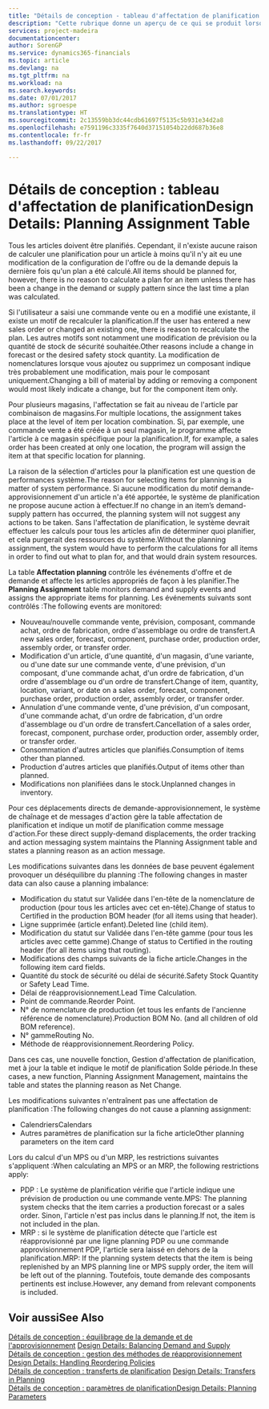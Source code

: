```yaml
---
title: "Détails de conception - tableau d'affectation de planification | Microsoft Docs"
description: "Cette rubrique donne un aperçu de ce qui se produit lorsque vous modifiez la planification d'un article."
services: project-madeira
documentationcenter: 
author: SorenGP
ms.service: dynamics365-financials
ms.topic: article
ms.devlang: na
ms.tgt_pltfrm: na
ms.workload: na
ms.search.keywords: 
ms.date: 07/01/2017
ms.author: sgroespe
ms.translationtype: HT
ms.sourcegitcommit: 2c13559bb3dc44cdb61697f5135c5b931e34d2a8
ms.openlocfilehash: e7591196c3335f7640d37151054b22dd687b36e8
ms.contentlocale: fr-fr
ms.lasthandoff: 09/22/2017

---
```

# <a name="design-details-planning-assignment-table"></a><span data-ttu-id="a046b-103">Détails de conception : tableau d'affectation de planification</span><span class="sxs-lookup"><span data-stu-id="a046b-103">Design Details: Planning Assignment Table</span></span>
<span data-ttu-id="a046b-104">Tous les articles doivent être planifiés. Cependant, il n'existe aucune raison de calculer une planification pour un article à moins qu'il n'y ait eu une modification de la configuration de l'offre ou de la demande depuis la dernière fois qu'un plan a été calculé.</span><span class="sxs-lookup"><span data-stu-id="a046b-104">All items should be planned for, however, there is no reason to calculate a plan for an item unless there has been a change in the demand or supply pattern since the last time a plan was calculated.</span></span>  
  
<span data-ttu-id="a046b-105">Si l'utilisateur a saisi une commande vente ou en a modifié une existante, il existe un motif de recalculer la planification.</span><span class="sxs-lookup"><span data-stu-id="a046b-105">If the user has entered a new sales order or changed an existing one, there is reason to recalculate the plan.</span></span> <span data-ttu-id="a046b-106">Les autres motifs sont notamment une modification de prévision ou la quantité de stock de sécurité souhaitée.</span><span class="sxs-lookup"><span data-stu-id="a046b-106">Other reasons include a change in forecast or the desired safety stock quantity.</span></span> <span data-ttu-id="a046b-107">La modification de nomenclatures lorsque vous ajoutez ou supprimez un composant indique très probablement une modification, mais pour le composant uniquement.</span><span class="sxs-lookup"><span data-stu-id="a046b-107">Changing a bill of material by adding or removing a component would most likely indicate a change, but for the component item only.</span></span>  
  
<span data-ttu-id="a046b-108">Pour plusieurs magasins, l'affectation se fait au niveau de l'article par combinaison de magasins.</span><span class="sxs-lookup"><span data-stu-id="a046b-108">For multiple locations, the assignment takes place at the level of item per location combination.</span></span> <span data-ttu-id="a046b-109">Si, par exemple, une commande vente a été créée à un seul magasin, le programme affecte l'article à ce magasin spécifique pour la planification.</span><span class="sxs-lookup"><span data-stu-id="a046b-109">If, for example, a sales order has been created at only one location, the program will assign the item at that specific location for planning.</span></span>  
  
<span data-ttu-id="a046b-110">La raison de la sélection d'articles pour la planification est une question de performances système.</span><span class="sxs-lookup"><span data-stu-id="a046b-110">The reason for selecting items for planning is a matter of system performance.</span></span> <span data-ttu-id="a046b-111">Si aucune modification du motif demande-approvisionnement d'un article n'a été apportée, le système de planification ne propose aucune action à effectuer.</span><span class="sxs-lookup"><span data-stu-id="a046b-111">If no change in an item’s demand-supply pattern has occurred, the planning system will not suggest any actions to be taken.</span></span> <span data-ttu-id="a046b-112">Sans l'affectation de planification, le système devrait effectuer les calculs pour tous les articles afin de déterminer quoi planifier, et cela purgerait des ressources du système.</span><span class="sxs-lookup"><span data-stu-id="a046b-112">Without the planning assignment, the system would have to perform the calculations for all items in order to find out what to plan for, and that would drain system resources.</span></span>  
  
<span data-ttu-id="a046b-113">La table **Affectation planning** contrôle les événements d'offre et de demande et affecte les articles appropriés de façon à les planifier.</span><span class="sxs-lookup"><span data-stu-id="a046b-113">The **Planning Assignment** table monitors demand and supply events and assigns the appropriate items for planning.</span></span> <span data-ttu-id="a046b-114">Les événements suivants sont contrôlés :</span><span class="sxs-lookup"><span data-stu-id="a046b-114">The following events are monitored:</span></span>  
  
* <span data-ttu-id="a046b-115">Nouveau/nouvelle commande vente, prévision, composant, commande achat, ordre de fabrication, ordre d'assemblage ou ordre de transfert.</span><span class="sxs-lookup"><span data-stu-id="a046b-115">A new sales order, forecast, component, purchase order, production order, assembly order, or transfer order.</span></span>  
* <span data-ttu-id="a046b-116">Modification d'un article, d'une quantité, d'un magasin, d'une variante, ou d'une date sur une commande vente, d'une prévision, d'un composant, d'une commande achat, d'un ordre de fabrication, d'un ordre d'assemblage ou d'un ordre de transfert.</span><span class="sxs-lookup"><span data-stu-id="a046b-116">Change of item, quantity, location, variant, or date on a sales order, forecast, component, purchase order, production order, assembly order, or transfer order.</span></span>  
* <span data-ttu-id="a046b-117">Annulation d'une commande vente, d'une prévision, d'un composant, d'une commande achat, d'un ordre de fabrication, d'un ordre d'assemblage ou d'un ordre de transfert.</span><span class="sxs-lookup"><span data-stu-id="a046b-117">Cancellation of a sales order, forecast, component, purchase order, production order, assembly order, or transfer order.</span></span>  
* <span data-ttu-id="a046b-118">Consommation d'autres articles que planifiés.</span><span class="sxs-lookup"><span data-stu-id="a046b-118">Consumption of items other than planned.</span></span>  
* <span data-ttu-id="a046b-119">Production d'autres articles que planifiés.</span><span class="sxs-lookup"><span data-stu-id="a046b-119">Output of items other than planned.</span></span>  
* <span data-ttu-id="a046b-120">Modifications non planifiées dans le stock.</span><span class="sxs-lookup"><span data-stu-id="a046b-120">Unplanned changes in inventory.</span></span>  
  
<span data-ttu-id="a046b-121">Pour ces déplacements directs de demande-approvisionnement, le système de chaînage et de messages d'action gère la table affectation de planification et indique un motif de planification comme message d'action.</span><span class="sxs-lookup"><span data-stu-id="a046b-121">For these direct supply-demand displacements, the order tracking and action messaging system maintains the Planning Assignment table and states a planning reason as an action message.</span></span>  
  
<span data-ttu-id="a046b-122">Les modifications suivantes dans les données de base peuvent également provoquer un déséquilibre du planning :</span><span class="sxs-lookup"><span data-stu-id="a046b-122">The following changes in master data can also cause a planning imbalance:</span></span>  
  
* <span data-ttu-id="a046b-123">Modification du statut sur Validée dans l'en-tête de la nomenclature de production (pour tous les articles avec cet en-tête).</span><span class="sxs-lookup"><span data-stu-id="a046b-123">Change of status to Certified in the production BOM header (for all items using that header).</span></span>  
* <span data-ttu-id="a046b-124">Ligne supprimée (article enfant).</span><span class="sxs-lookup"><span data-stu-id="a046b-124">Deleted line (child item).</span></span>  
* <span data-ttu-id="a046b-125">Modification du statut sur Validée dans l'en-tête gamme (pour tous les articles avec cette gamme).</span><span class="sxs-lookup"><span data-stu-id="a046b-125">Change of status to Certified in the routing header (for all items using that routing).</span></span>  
* <span data-ttu-id="a046b-126">Modifications des champs suivants de la fiche article.</span><span class="sxs-lookup"><span data-stu-id="a046b-126">Changes in the following item card fields.</span></span>  
* <span data-ttu-id="a046b-127">Quantité du stock de sécurité ou délai de sécurité.</span><span class="sxs-lookup"><span data-stu-id="a046b-127">Safety Stock Quantity or Safety Lead Time.</span></span>  
* <span data-ttu-id="a046b-128">Délai de réapprovisionnement.</span><span class="sxs-lookup"><span data-stu-id="a046b-128">Lead Time Calculation.</span></span>  
* <span data-ttu-id="a046b-129">Point de commande.</span><span class="sxs-lookup"><span data-stu-id="a046b-129">Reorder Point.</span></span>  
* <span data-ttu-id="a046b-130">N° de nomenclature de production (et tous les enfants de l'ancienne référence de nomenclature).</span><span class="sxs-lookup"><span data-stu-id="a046b-130">Production BOM No. (and all children of old BOM reference).</span></span>  
* <span data-ttu-id="a046b-131">N° gamme</span><span class="sxs-lookup"><span data-stu-id="a046b-131">Routing No.</span></span>  
* <span data-ttu-id="a046b-132">Méthode de réapprovisionnement.</span><span class="sxs-lookup"><span data-stu-id="a046b-132">Reordering Policy.</span></span>  
  
<span data-ttu-id="a046b-133">Dans ces cas, une nouvelle fonction, Gestion d'affectation de planification, met à jour la table et indique le motif de planification Solde période.</span><span class="sxs-lookup"><span data-stu-id="a046b-133">In these cases, a new function, Planning Assignment Management, maintains the table and states the planning reason as Net Change.</span></span>  
  
<span data-ttu-id="a046b-134">Les modifications suivantes n'entraînent pas une affectation de planification :</span><span class="sxs-lookup"><span data-stu-id="a046b-134">The following changes do not cause a planning assignment:</span></span>  
  
* <span data-ttu-id="a046b-135">Calendriers</span><span class="sxs-lookup"><span data-stu-id="a046b-135">Calendars</span></span>  
* <span data-ttu-id="a046b-136">Autres paramètres de planification sur la fiche article</span><span class="sxs-lookup"><span data-stu-id="a046b-136">Other planning parameters on the item card</span></span>  
  
<span data-ttu-id="a046b-137">Lors du calcul d'un MPS ou d'un MRP, les restrictions suivantes s'appliquent :</span><span class="sxs-lookup"><span data-stu-id="a046b-137">When calculating an MPS or an MRP, the following restrictions apply:</span></span>  
  
* <span data-ttu-id="a046b-138">PDP : Le système de planification vérifie que l'article indique une prévision de production ou une commande vente.</span><span class="sxs-lookup"><span data-stu-id="a046b-138">MPS: The planning system checks that the item carries a production forecast or a sales order.</span></span> <span data-ttu-id="a046b-139">Sinon, l'article n'est pas inclus dans le planning.</span><span class="sxs-lookup"><span data-stu-id="a046b-139">If not, the item is not included in the plan.</span></span>  
* <span data-ttu-id="a046b-140">MRP : si le système de planification détecte que l'article est réapprovisionné par une ligne planning PDP ou une commande approvisionnement PDP, l'article sera laissé en dehors de la planification.</span><span class="sxs-lookup"><span data-stu-id="a046b-140">MRP: If the planning system detects that the item is being replenished by an MPS planning line or MPS supply order, the item will be left out of the planning.</span></span> <span data-ttu-id="a046b-141">Toutefois, toute demande des composants pertinents est incluse.</span><span class="sxs-lookup"><span data-stu-id="a046b-141">However, any demand from relevant components is included.</span></span>  
  
## <a name="see-also"></a><span data-ttu-id="a046b-142">Voir aussi</span><span class="sxs-lookup"><span data-stu-id="a046b-142">See Also</span></span>  
<span data-ttu-id="a046b-143">[Détails de conception : équilibrage de la demande et de l'approvisionnement](design-details-balancing-demand-and-supply.md) </span><span class="sxs-lookup"><span data-stu-id="a046b-143">[Design Details: Balancing Demand and Supply](design-details-balancing-demand-and-supply.md) </span></span>  
<span data-ttu-id="a046b-144">[Détails de conception : gestion des méthodes de réapprovisionnement](design-details-handling-reordering-policies.md) </span><span class="sxs-lookup"><span data-stu-id="a046b-144">[Design Details: Handling Reordering Policies](design-details-handling-reordering-policies.md) </span></span>  
<span data-ttu-id="a046b-145">[Détails de conception : transferts de planification](design-details-transfers-in-planning.md) </span><span class="sxs-lookup"><span data-stu-id="a046b-145">[Design Details: Transfers in Planning](design-details-transfers-in-planning.md) </span></span>  
[<span data-ttu-id="a046b-146">Détails de conception : paramètres de planification</span><span class="sxs-lookup"><span data-stu-id="a046b-146">Design Details: Planning Parameters</span></span>](design-details-planning-parameters.md)  

